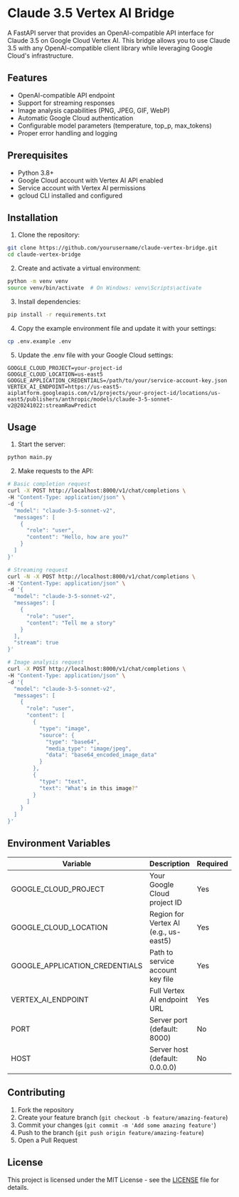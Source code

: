 # Claude 3.5 Vertex AI Bridge

A FastAPI server that provides an OpenAI-compatible API interface for Claude 3.5 on Google Cloud Vertex AI. This bridge allows you to use Claude 3.5 with any OpenAI-compatible client library while leveraging Google Cloud's infrastructure.

## Features

- OpenAI-compatible API endpoint
- Support for streaming responses
- Image analysis capabilities (PNG, JPEG, GIF, WebP)
- Automatic Google Cloud authentication
- Configurable model parameters (temperature, top_p, max_tokens)
- Proper error handling and logging

## Prerequisites

- Python 3.8+
- Google Cloud account with Vertex AI API enabled
- Service account with Vertex AI permissions
- gcloud CLI installed and configured

## Installation

1. Clone the repository:
```bash
git clone https://github.com/yourusername/claude-vertex-bridge.git
cd claude-vertex-bridge
```

2. Create and activate a virtual environment:
```bash
python -m venv venv
source venv/bin/activate  # On Windows: venv\Scripts\activate
```

3. Install dependencies:
```bash
pip install -r requirements.txt
```

4. Copy the example environment file and update it with your settings:
```bash
cp .env.example .env
```

5. Update the .env file with your Google Cloud settings:
```
GOOGLE_CLOUD_PROJECT=your-project-id
GOOGLE_CLOUD_LOCATION=us-east5
GOOGLE_APPLICATION_CREDENTIALS=/path/to/your/service-account-key.json
VERTEX_AI_ENDPOINT=https://us-east5-aiplatform.googleapis.com/v1/projects/your-project-id/locations/us-east5/publishers/anthropic/models/claude-3-5-sonnet-v2@20241022:streamRawPredict
```

## Usage

1. Start the server:
```bash
python main.py
```

2. Make requests to the API:

```bash
# Basic completion request
curl -X POST http://localhost:8000/v1/chat/completions \
-H "Content-Type: application/json" \
-d '{
  "model": "claude-3-5-sonnet-v2",
  "messages": [
    {
      "role": "user",
      "content": "Hello, how are you?"
    }
  ]
}'

# Streaming request
curl -N -X POST http://localhost:8000/v1/chat/completions \
-H "Content-Type: application/json" \
-d '{
  "model": "claude-3-5-sonnet-v2",
  "messages": [
    {
      "role": "user",
      "content": "Tell me a story"
    }
  ],
  "stream": true
}'

# Image analysis request
curl -X POST http://localhost:8000/v1/chat/completions \
-H "Content-Type: application/json" \
-d '{
  "model": "claude-3-5-sonnet-v2",
  "messages": [
    {
      "role": "user",
      "content": [
        {
          "type": "image",
          "source": {
            "type": "base64",
            "media_type": "image/jpeg",
            "data": "base64_encoded_image_data"
          }
        },
        {
          "type": "text",
          "text": "What's in this image?"
        }
      ]
    }
  ]
}'
```

## Environment Variables

| Variable | Description | Required |
|----------|-------------|----------|
| GOOGLE_CLOUD_PROJECT | Your Google Cloud project ID | Yes |
| GOOGLE_CLOUD_LOCATION | Region for Vertex AI (e.g., us-east5) | Yes |
| GOOGLE_APPLICATION_CREDENTIALS | Path to service account key file | Yes |
| VERTEX_AI_ENDPOINT | Full Vertex AI endpoint URL | Yes |
| PORT | Server port (default: 8000) | No |
| HOST | Server host (default: 0.0.0.0) | No |

## Contributing

1. Fork the repository
2. Create your feature branch (`git checkout -b feature/amazing-feature`)
3. Commit your changes (`git commit -m 'Add some amazing feature'`)
4. Push to the branch (`git push origin feature/amazing-feature`)
5. Open a Pull Request

## License

This project is licensed under the MIT License - see the [LICENSE](LICENSE) file for details.
